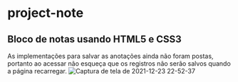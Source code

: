 # project-note
## Bloco de notas usando HTML5 e CSS3
As implementações para salvar as anotações ainda não foram postas, portanto ao acessar não esqueça que os registros não serão salvos quando a página recarregar.
![Captura de tela de 2021-12-23 22-52-37](https://user-images.githubusercontent.com/42509240/147306117-21055a3a-c654-4c07-961b-897fb308cff4.png)
